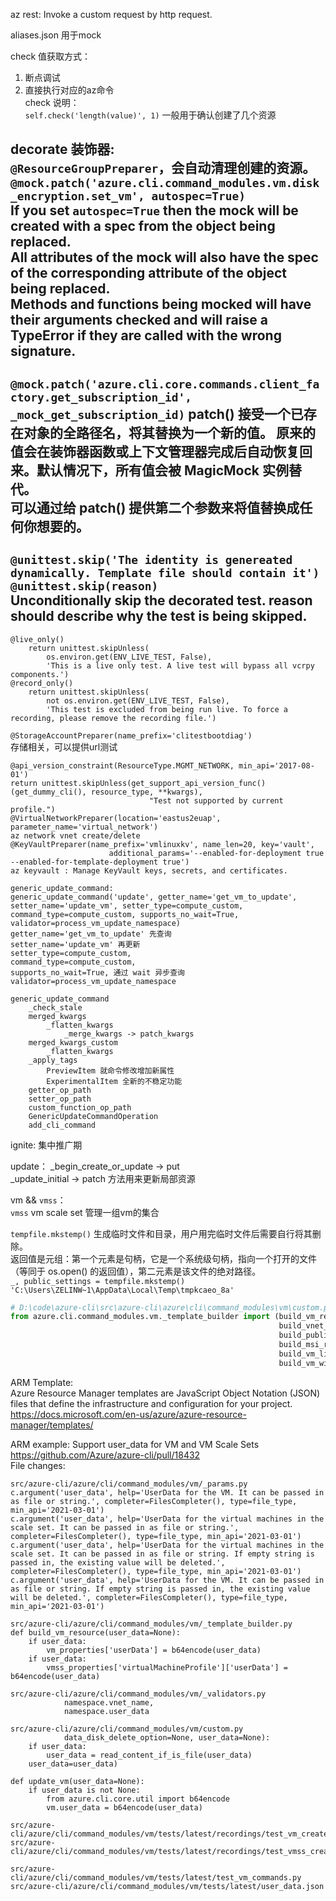 az rest: Invoke a custom request by http request.  

aliases.json 用于mock

check 值获取方式：
1. 断点调试
2. 直接执行对应的az命令  
check 说明：  
`self.check('length(value)', 1)` 一般用于确认创建了几个资源  

decorate 装饰器:  
`@ResourceGroupPreparer`，会自动清理创建的资源。
`@mock.patch('azure.cli.command_modules.vm.disk_encryption.set_vm', autospec=True)`  
If you set `autospec=True` then the mock will be created with a spec from the object being replaced.  
All attributes of the mock will also have the spec of the corresponding attribute of the object being replaced.  
Methods and functions being mocked will have their arguments checked and will raise a TypeError if they are called with the wrong signature.  
---------------
`@mock.patch('azure.cli.core.commands.client_factory.get_subscription_id', _mock_get_subscription_id)`
patch() 接受一个已存在对象的全路径名，将其替换为一个新的值。 原来的值会在装饰器函数或上下文管理器完成后自动恢复回来。默认情况下，所有值会被 MagicMock 实例替代。  
可以通过给 patch() 提供第二个参数来将值替换成任何你想要的。  
---------------
`@unittest.skip('The identity is genereated dynamically. Template file should contain it')`
`@unittest.skip(reason)`  
Unconditionally skip the decorated test. reason should describe why the test is being skipped.  
---------------
```
@live_only()
    return unittest.skipUnless(
        os.environ.get(ENV_LIVE_TEST, False),
        'This is a live only test. A live test will bypass all vcrpy components.')
@record_only()
    return unittest.skipUnless(
        not os.environ.get(ENV_LIVE_TEST, False),
        'This test is excluded from being run live. To force a recording, please remove the recording file.')
```
`@StorageAccountPreparer(name_prefix='clitestbootdiag')`  
存储相关，可以提供url测试  
```
@api_version_constraint(ResourceType.MGMT_NETWORK, min_api='2017-08-01')
return unittest.skipUnless(get_support_api_version_func()(get_dummy_cli(), resource_type, **kwargs),
                               "Test not supported by current profile.")
@VirtualNetworkPreparer(location='eastus2euap', parameter_name='virtual_network')
az network vnet create/delete
@KeyVaultPreparer(name_prefix='vmlinuxkv', name_len=20, key='vault',
                      additional_params='--enabled-for-deployment true --enabled-for-template-deployment true')
az keyvault : Manage KeyVault keys, secrets, and certificates.

generic_update_command:
generic_update_command('update', getter_name='get_vm_to_update', setter_name='update_vm', setter_type=compute_custom, command_type=compute_custom, supports_no_wait=True, validator=process_vm_update_namespace)
getter_name='get_vm_to_update' 先查询
setter_name='update_vm' 再更新
setter_type=compute_custom, 
command_type=compute_custom, 
supports_no_wait=True, 通过 wait 异步查询
validator=process_vm_update_namespace

generic_update_command
    _check_stale
    merged_kwargs
        _flatten_kwargs
            _merge_kwargs -> patch_kwargs
    merged_kwargs_custom
        _flatten_kwargs
    _apply_tags
        PreviewItem 就命令修改增加新属性
        ExperimentalItem 全新的不稳定功能
    getter_op_path
    setter_op_path
    custom_function_op_path
    GenericUpdateCommandOperation
    add_cli_command
```
ignite: 集中推广期

update：
_begin_create_or_update -> put  
_update_initial -> patch 方法用来更新局部资源  

vm && `vmss`：  
`vmss` vm scale set 管理一组vm的集合

`tempfile.mkstemp()` 生成临时文件和目录，用户用完临时文件后需要自行将其删除。   
返回值是元组：第一个元素是句柄，它是一个系统级句柄，指向一个打开的文件（等同于 os.open() 的返回值），第二元素是该文件的绝对路径。  
`_, public_settings = tempfile.mkstemp()
'C:\Users\ZELINW~1\AppData\Local\Temp\tmpkcaeo_8a'`

```python
# D:\code\azure-cli\src\azure-cli\azure\cli\command_modules\vm\custom.py :745
from azure.cli.command_modules.vm._template_builder import (build_vm_resource, build_storage_account_resource, build_nic_resource,
                                                            build_vnet_resource, build_nsg_resource,
                                                            build_public_ip_resource, StorageProfile,
                                                            build_msi_role_assignment,
                                                            build_vm_linux_log_analytics_workspace_agent,
                                                            build_vm_windows_log_analytics_workspace_agent)
```

ARM Template:   
Azure Resource Manager templates are JavaScript Object Notation (JSON) files that define the infrastructure and configuration for your project.  
https://docs.microsoft.com/en-us/azure/azure-resource-manager/templates/

ARM example: Support user_data for VM and VM Scale Sets  
https://github.com/Azure/azure-cli/pull/18432  
File changes:  
```
src/azure-cli/azure/cli/command_modules/vm/_params.py
c.argument('user_data', help='UserData for the VM. It can be passed in as file or string.', completer=FilesCompleter(), type=file_type, min_api='2021-03-01')
c.argument('user_data', help='UserData for the virtual machines in the scale set. It can be passed in as file or string.', completer=FilesCompleter(), type=file_type, min_api='2021-03-01')
c.argument('user_data', help='UserData for the virtual machines in the scale set. It can be passed in as file or string. If empty string is passed in, the existing value will be deleted.', completer=FilesCompleter(), type=file_type, min_api='2021-03-01')
c.argument('user_data', help='UserData for the VM. It can be passed in as file or string. If empty string is passed in, the existing value will be deleted.', completer=FilesCompleter(), type=file_type, min_api='2021-03-01')

src/azure-cli/azure/cli/command_modules/vm/_template_builder.py
def build_vm_resource(user_data=None):
    if user_data:
        vm_properties['userData'] = b64encode(user_data)
    if user_data:
        vmss_properties['virtualMachineProfile']['userData'] = b64encode(user_data)

src/azure-cli/azure/cli/command_modules/vm/_validators.py
            namespace.vnet_name,
            namespace.user_data

src/azure-cli/azure/cli/command_modules/vm/custom.py
            data_disk_delete_option=None, user_data=None):
    if user_data:
        user_data = read_content_if_is_file(user_data)
    user_data=user_data)

def update_vm(user_data=None):
    if user_data is not None:
        from azure.cli.core.util import b64encode
        vm.user_data = b64encode(user_data)

src/azure-cli/azure/cli/command_modules/vm/tests/latest/recordings/test_vm_create_user_data.yaml
src/azure-cli/azure/cli/command_modules/vm/tests/latest/recordings/test_vmss_create_user_data.yaml

src/azure-cli/azure/cli/command_modules/vm/tests/latest/test_vm_commands.py
src/azure-cli/azure/cli/command_modules/vm/tests/latest/user_data.json
```